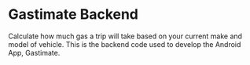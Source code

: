 # Gastimate Backend 

Calculate how much gas a trip will take based on your current make and model of vehicle. This is the backend code used to develop the Android App, Gastimate.
